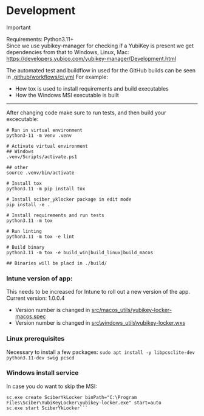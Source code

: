 
# Development
> [!IMPORTANT]  
> Requirements: Python3.11+  
> Since we use yubikey-manager for checking if a YubiKey is present we get dependencies from that to Windows, Linux, Mac: https://developers.yubico.com/yubikey-manager/Development.html  
>   



The automated test and buildflow in used for the GitHub builds can be seen in [.github/workflows/ci.yml](.github/workflows/ci.yml)
For example: 
- How tox is used to install requirements and build executables
- How the Windows MSI executable is built


____

After changing code make sure to run tests, and then build your excecutable:
```
# Run in virtual environment
python3-11 -m venv .venv

# Activate virtual environment
## Windows
.venv/Scripts/activate.ps1

## other
source .venv/bin/activate

# Install tox
python3.11 -m pip install tox

# Install sciber_yklocker package in edit mode
pip install -e .

# Install requirements and run tests
python3.11 -m tox

# Run linting
python3.11 -m tox -e lint

# Build binary
python3.11 -m tox -e build_win|build_linux|build_macos

## Binaries will be placd in ./build/

```

### Intune version of app:
This needs to be increased for Intune to roll out a new version of the app.  
Current version: 1.0.0.4  
- Version number is changed in [src/macos_utils/yubikey-locker-macos.spec](src/macos_utils/yubikey-locker-macos.spec)
- Version number is changed in [src\windows_utils\yubikey-locker.wxs](src\windows_utils\yubikey-locker.wxs)

### Linux prerequisites
Necessary to install a few packages:
```sudo apt install -y libpcsclite-dev python3.11-dev swig pcscd```


### Windows install service

In case you do want to skip the MSI:
```
sc.exe create SciberYkLocker binPath="C:\Program Files\Sciber\YubiKeyLocker\yubikey-locker.exe" start=auto
sc.exe start SciberYkLocker```
